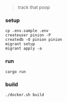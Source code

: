 > track that poop

### setup

```shell
cp .env.sample .env
createuser pinion -P
createdb -O pinion pinion
migrant setup
migrant apply -a
```

### run

```shell
cargo run
```

### build

```shell
./docker.sh build
```

